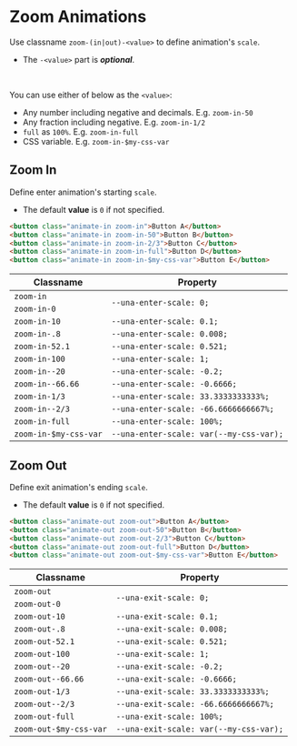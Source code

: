 # Zoom Animations

Use classname `zoom-(in|out)-<value>` to define animation's `scale`.

- The `-<value>` part is ***optional***.

<br />

You can use either of below as the `<value>`:

- Any number including negative and decimals. E.g. `zoom-in-50`
- Any fraction including negative. E.g. `zoom-in-1/2`
- `full` as `100%`. E.g. `zoom-in-full`
- CSS variable. E.g. `zoom-in-$my-css-var`

## Zoom In

Define enter animation's starting `scale`.

- The default **value** is `0` if not specified.

```html
<button class="animate-in zoom-in">Button A</button>
<button class="animate-in zoom-in-50">Button B</button>
<button class="animate-in zoom-in-2/3">Button C</button>
<button class="animate-in zoom-in-full">Button D</button>
<button class="animate-in zoom-in-$my-css-var">Button E</button>
```

<table>
  <thead>
    <tr>
      <th>Classname</th>
      <th>Property</th>
    </tr>
  </thead>
  <tbody>
    <tr>
      <td><code>zoom-in</code></td>
      <td rowspan="2"><code>--una-enter-scale: 0;</code></td>
    </tr>
    <tr>
      <td><code>zoom-in-0</code></td>
    </tr>
    <tr>
      <td><code>zoom-in-10</code></td>
      <td><code>--una-enter-scale: 0.1;</code></td>
    </tr>
    <tr>
      <td><code>zoom-in-.8</code></td>
      <td><code>--una-enter-scale: 0.008;</code></td>
    </tr>
    <tr>
      <td><code>zoom-in-52.1</code></td>
      <td><code>--una-enter-scale: 0.521;</code></td>
    </tr>
    <tr>
      <td><code>zoom-in-100</code></td>
      <td><code>--una-enter-scale: 1;</code></td>
    </tr>
    <tr>
      <td><code>zoom-in--20</code></td>
      <td><code>--una-enter-scale: -0.2;</code></td>
    </tr>
    <tr>
      <td><code>zoom-in--66.66</code></td>
      <td><code>--una-enter-scale: -0.6666;</code></td>
    </tr>
    <tr>
      <td><code>zoom-in-1/3</code></td>
      <td><code>--una-enter-scale: 33.3333333333%;</code></td>
    </tr>
    <tr>
      <td><code>zoom-in--2/3</code></td>
      <td><code>--una-enter-scale: -66.6666666667%;</code></td>
    </tr>
    <tr>
      <td><code>zoom-in-full</code></td>
      <td><code>--una-enter-scale: 100%;</code></td>
    </tr>
    <tr>
      <td><code>zoom-in-$my-css-var</code></td>
      <td><code>--una-enter-scale: var(--my-css-var);</code></td>
    </tr>
  </tbody>
</table>

## Zoom Out

Define exit animation's ending `scale`.

- The default **value** is `0` if not specified.

```html
<button class="animate-out zoom-out">Button A</button>
<button class="animate-out zoom-out-50">Button B</button>
<button class="animate-out zoom-out-2/3">Button C</button>
<button class="animate-out zoom-out-full">Button D</button>
<button class="animate-out zoom-out-$my-css-var">Button E</button>
```

<table>
  <thead>
    <tr>
      <th>Classname</th>
      <th>Property</th>
    </tr>
  </thead>
  <tbody>
    <tr>
      <td><code>zoom-out</code></td>
      <td rowspan="2"><code>--una-exit-scale: 0;</code></td>
    </tr>
    <tr>
      <td><code>zoom-out-0</code></td>
    </tr>
    <tr>
      <td><code>zoom-out-10</code></td>
      <td><code>--una-exit-scale: 0.1;</code></td>
    </tr>
    <tr>
      <td><code>zoom-out-.8</code></td>
      <td><code>--una-exit-scale: 0.008;</code></td>
    </tr>
    <tr>
      <td><code>zoom-out-52.1</code></td>
      <td><code>--una-exit-scale: 0.521;</code></td>
    </tr>
    <tr>
      <td><code>zoom-out-100</code></td>
      <td><code>--una-exit-scale: 1;</code></td>
    </tr>
    <tr>
      <td><code>zoom-out--20</code></td>
      <td><code>--una-exit-scale: -0.2;</code></td>
    </tr>
    <tr>
      <td><code>zoom-out--66.66</code></td>
      <td><code>--una-exit-scale: -0.6666;</code></td>
    </tr>
    <tr>
      <td><code>zoom-out-1/3</code></td>
      <td><code>--una-exit-scale: 33.3333333333%;</code></td>
    </tr>
    <tr>
      <td><code>zoom-out--2/3</code></td>
      <td><code>--una-exit-scale: -66.6666666667%;</code></td>
    </tr>
    <tr>
      <td><code>zoom-out-full</code></td>
      <td><code>--una-exit-scale: 100%;</code></td>
    </tr>
    <tr>
      <td><code>zoom-out-$my-css-var</code></td>
      <td><code>--una-exit-scale: var(--my-css-var);</code></td>
    </tr>
  </tbody>
</table>
